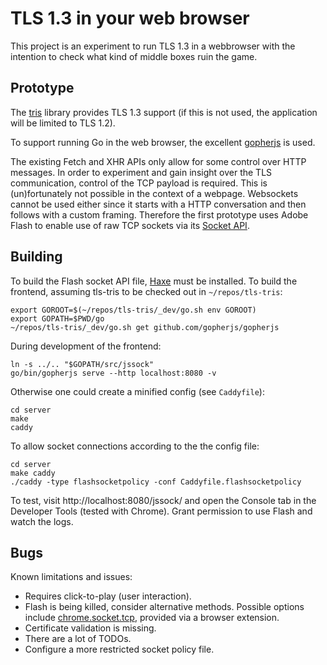 # TLS 1.3 in your web browser
This project is an experiment to run TLS 1.3 in a webbrowser with the intention
to check what kind of middle boxes ruin the game.

## Prototype
The [tris](https://github.com/cloudflare/tls-tris) library provides TLS 1.3
support (if this is not used, the application will be limited to TLS 1.2).

To support running Go in the web browser, the excellent
[gopherjs](https://github.com/gopherjs/gopherjs) is used.

The existing Fetch and XHR APIs only allow for some control over HTTP messages.
In order to experiment and gain insight over the TLS communication, control of
the TCP payload is required. This is (un)fortunately not possible in the context
of a webpage. Websockets cannot be used either since it starts with a HTTP
conversation and then follows with a custom framing. Therefore the first
prototype uses Adobe Flash to enable use of raw TCP sockets via its [Socket
API](http://help.adobe.com/en_US/FlashPlatform/reference/actionscript/3/flash/net/Socket.html).

## Building
To build the Flash socket API file, [Haxe](https://haxe.org/) must be installed.
To build the frontend, assuming tls-tris to be checked out in
`~/repos/tls-tris`:

    export GOROOT=$(~/repos/tls-tris/_dev/go.sh env GOROOT)
    export GOPATH=$PWD/go
    ~/repos/tls-tris/_dev/go.sh get github.com/gopherjs/gopherjs

During development of the frontend:

    ln -s ../.. "$GOPATH/src/jssock"
    go/bin/gopherjs serve --http localhost:8080 -v

Otherwise one could create a minified config (see `Caddyfile`):

    cd server
    make
    caddy

To allow socket connections according to the the config file:

    cd server
    make caddy
    ./caddy -type flashsocketpolicy -conf Caddyfile.flashsocketpolicy

To test, visit http://localhost:8080/jssock/ and open the Console tab in the
Developer Tools (tested with Chrome). Grant permission to use Flash and watch
the logs.

## Bugs
Known limitations and issues:
- Requires click-to-play (user interaction).
- Flash is being killed, consider alternative methods. Possible options include
  [chrome.socket.tcp](https://developer.chrome.com/apps/sockets_tcp), provided
  via a browser extension.
- Certificate validation is missing.
- There are a lot of TODOs.
- Configure a more restricted socket policy file.
